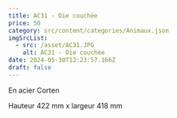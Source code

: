 ```yaml
---
title: AC31 - Oie couchée
price: 50
category: src/content/categories/Animaux.json
imgSrcList:
  - src: /asset/AC31.JPG
    alt: AC31 - Oie couchée
date: 2024-05-30T12:23:57.166Z
draft: false
---
```


En acier Corten 

Hauteur 422 mm x largeur 418 mm 
